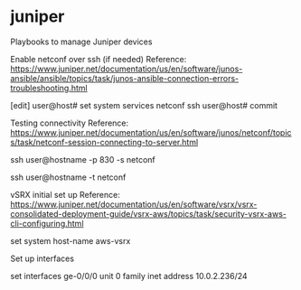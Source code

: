 # juniper
Playbooks to manage Juniper devices

Enable netconf over ssh (if needed)
Reference: https://www.juniper.net/documentation/us/en/software/junos-ansible/ansible/topics/task/junos-ansible-connection-errors-troubleshooting.html

[edit]
user@host# set system services netconf ssh
user@host# commit

Testing connectivity
Reference: https://www.juniper.net/documentation/us/en/software/junos/netconf/topics/task/netconf-session-connecting-to-server.html

ssh user@hostname -p 830 -s netconf

ssh user@hostname -t netconf

vSRX initial set up
Reference: https://www.juniper.net/documentation/us/en/software/vsrx/vsrx-consolidated-deployment-guide/vsrx-aws/topics/task/security-vsrx-aws-cli-configuring.html

set system host-name aws-vsrx

Set up interfaces

set interfaces ge-0/0/0 unit 0 family inet address 10.0.2.236/24 
